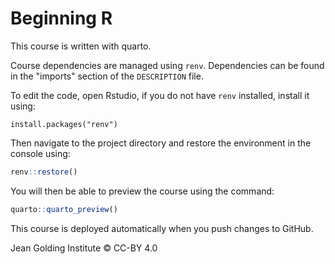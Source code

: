 # Beginning R

This course is written with quarto.

Course dependencies are managed
using `renv`. Dependencies can
be found in the "imports" section
of the `DESCRIPTION` file.

To edit the code, open Rstudio, if you do not have `renv` installed, install it using:

`install.packages("renv")`

Then navigate to the project directory and restore the environment
in the console using:

```r
renv::restore()
```

You will then be able to preview the 
course using the command:

```r
quarto::quarto_preview()
```

This course is deployed automatically when you push changes to GitHub.

Jean Golding Institute © CC-BY 4.0